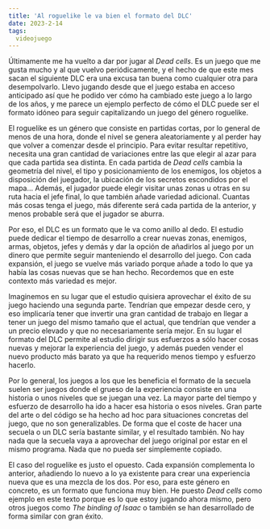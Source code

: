 ```yaml
---
title: 'Al roguelike le va bien el formato del DLC'
date: 2023-2-14
tags:
  videojuego
---
```

Últimamente me ha vuelto a dar por jugar al *Dead cells*. Es un juego que me gusta mucho y al que vuelvo periódicamente, y el hecho de que este mes sacan el siguiente DLC era una excusa tan buena como cualquier otra para desempolvarlo. Llevo jugando desde que el juego estaba en acceso anticipado así que he podido ver cómo ha cambiado este juego a lo largo de los años, y me parece un ejemplo perfecto de cómo el DLC puede ser el formato idóneo para seguir capitalizando un juego del género roguelike.

El roguelike es un género que consiste en partidas cortas, por lo general de menos de una hora, donde el nivel se genera aleatoriamente y al perder hay que volver a comenzar desde el principio. Para evitar resultar repetitivo, necesita una gran cantidad de variaciones entre las que elegir al azar para que cada partida sea distinta. En cada partida de *Dead cells* cambia la geometría del nivel, el tipo y posicionamiento de los enemigos, los objetos a disposición del juegador, la ubicación de los secretos escondidos por el mapa… Además, el jugador puede elegir visitar unas zonas u otras en su ruta hacia el jefe final, lo que también añade variedad adicional. Cuantas más cosas tenga el juego, más diferente será cada partida de la anterior, y menos probable será que el jugador se aburra.

Por eso, el DLC es un formato que le va como anillo al dedo. El estudio puede dedicar el tiempo de desarrollo a crear nuevas zonas, enemigos, armas, objetos, jefes y demás y dar la opción de añadirlos al juego por un dinero que permite seguir manteniendo el desarrollo del juego. Con cada expansión, el juego se vuelve más variado porque añade a todo lo que ya había las cosas nuevas que se han hecho. Recordemos que en este contexto más variedad es mejor.

Imaginemos en su lugar que el estudio quisiera aprovechar el éxito de su juego haciendo una segunda parte. Tendrían que empezar desde cero, y eso implicaría tener que invertir una gran cantidad de trabajo en llegar a tener un juego del mismo tamaño que el actual, que tendrían que vender a un precio elevado y que no necesariamente sería mejor. En su lugar el formato del DLC permite al estudio dirigir sus esfuerzos a sólo hacer cosas nuevas y mejorar la experiencia del juego, y además pueden vender el nuevo producto más barato ya que ha requerido menos tiempo y esfuerzo hacerlo.

Por lo general, los juegos a los que les beneficia el formato de la secuela suelen ser juegos donde el grueso de la experiencia consiste en una historia o unos niveles que se juegan una vez. La mayor parte del tiempo y esfuerzo de desarrollo ha ido a hacer esa historia o esos niveles. Gran parte del arte o del código se ha hecho ad hoc para situaciones concretas del juego, que no son generalizables. De forma que el coste de hacer una secuela o un DLC sería bastante similar, y el resultado también. No hay nada que la secuela vaya a aprovechar del juego original por estar en el mismo programa. Nada que no pueda ser simplemente copiado.

El caso del roguelike es justo el opuesto. Cada expansión complementa lo anterior, añadiendo lo nuevo a lo ya existente para crear una experiencia nueva que es una mezcla de los dos. Por eso, para este género en concreto, es un formato que funciona muy bien. He puesto *Dead cells* como ejemplo en este texto porque es lo que estoy jugando ahora mismo, pero otros juegos como *The binding of Isaac* o también se han desarrollado de forma similar con gran éxito.
